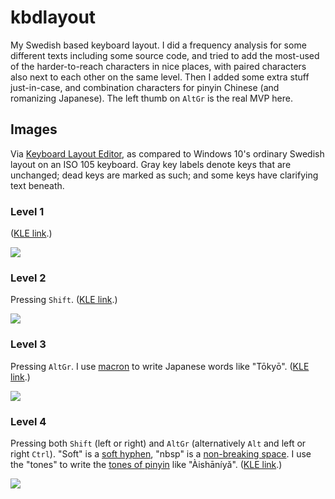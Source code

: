 # kbdlayout
My Swedish based keyboard layout. I did a frequency analysis for some different texts including some source code, and tried to add the most-used of the harder-to-reach characters in nice places, with paired characters also next to each other on the same level. Then I added some extra stuff just-in-case, and combination characters for pinyin Chinese (and romanizing Japanese). The left thumb on `AltGr` is the real MVP here.

## Images
Via [Keyboard Layout Editor](http://www.keyboard-layout-editor.com/), as compared to Windows 10's ordinary Swedish layout on an ISO 105 keyboard. Gray key labels denote keys that are unchanged; dead keys are marked as such; and some keys have clarifying text beneath.

### Level 1
([KLE link](http://www.keyboard-layout-editor.com/##@@_t=#888888&a:7&fa@:5;;&=%C2%A7&=1&=2&=3&=4&=5&=6&=7&=8&=9&=0&=+&_a:4&fa@:5&:0&:1&:0&:0&:0&:0&:0&:0&:5;;&=%0A%0Adead%0A%0A%0A%0A%0A%0A%0A%C2%B4&_t=#000000&a:7&w:2;&=;&@_w:1.5;&=&_t=#888888;&=q&=w&=e&=r&=t&=y&=u&=i&=o&=p&=%C3%A5&_a:4;&=%0A%0Adead%0A%0A%0A%0A%0A%0A%0A%C2%A8&_x:0.25&t=#000000&a:7&w:1.25&h:2&w2:1.5&h2:1&x2:-0.25;&=;&@_w:1.75;&=&_t=#888888;&=a&=s&=d&_n:true;&=f&=g&=h&_n:true;&=j&=k&=l&=%C3%B6&=%C3%A4&=';&@_t=#000000&w:1.25;&=&_t=#888888;&=%3C&=z&=x&=c&=v&=b&=n&=m&=,&=.&=-&_t=#000000&w:2.75;&=;&@_w:1.25;&=&_w:1.25;&=&_w:1.25;&=&_w:6.25;&=&_w:1.25;&=&_w:1.25;&=&_w:1.25;&=&_w:1.25;&=).)

![](../../blob/5a0a668cfa0bd1da7b8cbdd627f904f9ef1b7dd1/level1.png)

### Level 2
Pressing `Shift`. ([KLE link](http://www.keyboard-layout-editor.com/##@@_t=#888888&a:7&fa@:5;;&=%C2%BD&=!&=%22&=#&=%C2%A4&=%25&=/&&=//&=(&=)&=/=&=?&_a:4&fa@:5&:0&:1&:0&:0&:0&:0&:0&:0&:5;;&=%0A%0Adead%0A%0A%0A%0A%0A%0A%0A%60&_t=#000000&a:7&w:2;&=;&@_w:1.5;&=&_t=#888888;&=Q&=W&=E&=R&=T&=Y&=U&=I&=O&=P&=%C3%85&_a:4;&=%0A%0Adead%0A%0A%0A%0A%0A%0A%0A%5E&_x:0.25&t=#000000&a:7&w:1.25&h:2&w2:1.5&h2:1&x2:-0.25;&=;&@_w:1.75;&=&_t=#888888;&=A&=S&=D&_n:true;&=F&=G&=H&_n:true;&=J&=K&=L&=%C3%96&=%C3%84&=*;&@_c=#888888&t=#cccccc&f:3&w:1.25;&=Shift&_c=#cccccc&t=#888888;&=%3E&=Z&=X&=C&=V&=B&=N&=M&=/;&=/:&=/_&_c=#888888&t=#cccccc&f:3&w:2.75;&=Shift;&@_c=#cccccc&t=#000000&w:1.25;&=&_w:1.25;&=&_w:1.25;&=&_w:6.25;&=&_w:1.25;&=&_w:1.25;&=&_w:1.25;&=&_w:1.25;&=).)

![](../../blob/5a0a668cfa0bd1da7b8cbdd627f904f9ef1b7dd1/level2.png)

### Level 3
Pressing `AltGr`. I use [macron](https://en.wikipedia.org/wiki/Macron_(diacritic)) to write Japanese words like "Tōkyō". ([KLE link](http://www.keyboard-layout-editor.com/##@@_a:7&fa@:5;;&=%C2%B6&=%C2%A1&_t=#888888;&=/@&=%C2%A3&=$&=%E2%82%AC&_t=#000000;&=%C2%A5&_t=#888888;&=%7B&=%5B&=%5D&=%7D&=%5C&_t=#000000;&=%C2%B1&_w:2;&=;&@_w:1.5;&=&=//&=%5C&=%5B&=%5D&=!&=&=%25&=/@&_a:4&fa@:5&:0&:1&:0&:0&:0&:0&:0&:0&:5&:1;;&=%0A%0Adead%0A%0A%0A%0A%0A%0A%0A%CB%89%0Amacron&_a:7;&=%60&='&_t=#888888&a:4;&=%0A%0Adead%0A%0A%0A%0A%0A%0A%0A~&_x:0.25&t=#000000&a:7&w:1.25&h:2&w2:1.5&h2:1&x2:-0.25;&=;&@_w:1.75;&=&=%7B&=%7D&=(&_n:true;&=)&=-&=/&&_n:true;&=,&=/;&=%7C&=~&=?&=;&@_w:1.25;&=&_t=#888888;&=%7C&_t=#000000;&=/:&=/_&=%3C&=%3E&=*&=+&=/=&=#&=%22&=%5E&_w:2.75;&=;&@_w:1.25;&=&_w:1.25;&=&_w:1.25;&=&_w:6.25;&=&_c=#888888&t=#cccccc&f:3&w:1.25;&=AltGr&_c=#cccccc&t=#000000&w:1.25;&=&_w:1.25;&=&_w:1.25;&=).)

![](../../blob/5a0a668cfa0bd1da7b8cbdd627f904f9ef1b7dd1/level3.png)

### Level 4
Pressing both `Shift` (left or right) and `AltGr` (alternatively `Alt` and left or right `Ctrl`). "Soft" is a [soft hyphen](https://en.wikipedia.org/wiki/Soft_hyphen), "nbsp" is a [non-breaking space](https://en.wikipedia.org/wiki/Non-breaking_space). I use the "tones" to write the [tones of pinyin](https://en.wikipedia.org/wiki/Pinyin#Tones) like "Àishāníyǎ". ([KLE link](http://www.keyboard-layout-editor.com/##@@_a:7;&=&=&=&=&=&=&=&=&=&=&=&=&=&_w:2;&=;&@_w:1.5;&=&_fa@:5;;&=%C2%BB&=%C2%AB&=%E2%80%9C&=%E2%80%9D&=&=&=&=&=&=&=&=&_x:0.25&w:1.25&h:2&w2:1.5&h2:1&x2:-0.25;&=;&@_w:1.75;&=&=%E2%80%98&=%E2%80%99&=%E2%80%9C&_n:true;&=%E2%80%9D&=&=&_n:true;&=&=&=&_a:5&fa@:5&:1&:0&:0&:0&:0&:5;;&=%0Asoft%0A%0A%0A%0A%0A%C2%AD-&_a:7;&=&=;&@_c=#888888&t=#cccccc&f:3&w:1.25;&=Shift&_c=#cccccc&t=#000000&f:3;&=%7C&=&_f:3;&=%E2%80%B2&_f:3;&=%E2%80%B3&_f:3;&=%E2%80%B4&=&_t=#000000%0A%0A%0A%0A%0A%0Accccccc&a:5&fa@:5&:1;;&=%0Anbsp%0A%0A%0A%0A%0Anbsp&_t=#000000&a:4&fa@:5&:1&:1&:0&:0&:0&:0&:0&:0&:5&:1;;&=%0A%0Adead%0A%0A%0A%0A%0A%0A%0A%CB%89%0Atone%201&=%0A%0Adead%0A%0A%0A%0A%0A%0A%0A%CB%8A%0Atone%202&=%0A%0Adead%0A%0A%0A%0A%0A%0A%0A%CB%87%0Atone%203&=%0A%0Adead%0A%0A%0A%0A%0A%0A%0A%60%0Atone%204&_c=#888888&t=#cccccc&a:7&f:3&w:2.75;&=Shift;&@_c=#cccccc&t=#000000&w:1.25;&=&_w:1.25;&=&_w:1.25;&=&_w:6.25;&=&_c=#888888&t=#cccccc&f:3&w:1.25;&=AltGr&_c=#cccccc&t=#000000&w:1.25;&=&_w:1.25;&=&_w:1.25;&=).)

![](../../blob/5a0a668cfa0bd1da7b8cbdd627f904f9ef1b7dd1/level4.png)
